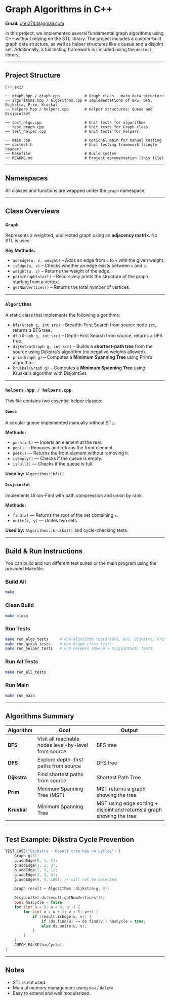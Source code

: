 # Graph Algorithms in C++   
**Email:** orel2744@gmail.com  

In this project, we implemented several fundamental graph algorithms using C++ without relying on the STL library. The project includes a custom-built graph data structure, as well as helper structures like a queue and a disjoint set. Additionally, a full testing framework is included using the `doctest` library.

---

##  Project Structure

```
C++_ex1/

── graph.hpp / graph.cpp           # Graph class - main data structure
── algorithms.hpp / algorithms.cpp # Implementations of BFS, DFS, Dijkstra, Prim, Kruskal
── helpers.hpp / helpers.cpp       # Helper structures: Queue and DisjointSet

── test_algo.cpp                   # Unit tests for algorithms
── test_graph.cpp                  # Unit tests for Graph class
── test_helper.cpp                 # Unit tests for helpers

── main.cpp                        # Optional main for manual testing
── doctest.h                       # Unit testing framework (single header)
── Makefile                        # Build system
── README.md                       # Project documentation (this file)
```

---

##  Namespaces

All classes and functions are wrapped under the `graph` namespace.

---

##  Class Overviews

### `Graph`

Represents a weighted, undirected graph using an **adjacency matrix**. No STL is used.

**Key Methods:**
- `addEdge(u, v, weight)` – Adds an edge from `u` to `v` with the given weight.
- `isEdge(u, v)` – Checks whether an edge exists between `u` and `v`.
- `weight(u, v)` – Returns the weight of the edge.
- `printGraph(start)` – Recursively prints the structure of the graph starting from a vertex.
- `getNumVertices()` – Returns the total number of vertices.

---

### `Algorithms`

A static class that implements the following algorithms:

- `bfs(Graph g, int src)` – Breadth-First Search from source node `src`, returns a BFS tree.
- `dfs(Graph g, int src)` – Depth-First Search from source, returns a DFS tree.
- `dijkstra(Graph g, int src)` – Builds a **shortest-path tree** from the source using Dijkstra's algorithm (no negative weights allowed).
- `prim(Graph g)` – Computes a **Minimum Spanning Tree** using Prim’s algorithm.
- `kruskal(Graph g)` – Computes a **Minimum Spanning Tree** using Kruskal’s algorithm with DisjointSet.

---

### `helpers.hpp / helpers.cpp`

This file contains two essential helper classes:

#### `Queue`

A circular queue implemented manually without STL.

**Methods:**
- `push(int)` — Inserts an element at the rear.
- `pop()` — Removes and returns the front element.
- `peek()` — Returns the front element without removing it.
- `isEmpty()` — Checks if the queue is empty.
- `isFull()` — Checks if the queue is full.

**Used by:** `Algorithms::bfs()`

#### `DisjointSet`

Implements Union-Find with path compression and union by rank.

**Methods:**
- `find(x)` — Returns the root of the set containing `x`.
- `unite(x, y)` — Unites two sets.

**Used by:** `Algorithms::kruskal()` and cycle-checking tests.

---

##  Build & Run Instructions

You can build and run different test suites or the main program using the provided Makefile.

### Build All

```bash
make
```

### Clean Build

```bash
make clean
```

### Run Tests

```bash
make run_algo_tests     # Run algorithm tests (BFS, DFS, Dijkstra, Prim, Kruskal)
make run_graph_tests    # Run Graph class tests
make run_helper_tests   # Run helpers (Queue + DisjointSet) tests
```

### Run All Tests

```bash
make run_all_tests
```

### Run Main

```bash
make run_main
```

---

##  Algorithms Summary

| Algorithm | Goal | Output |
|----------|------|--------|
| **BFS** | Visit all reachable nodes level-by-level from source | BFS tree |
| **DFS** | Explore depth-first paths from source | DFS tree |
| **Dijkstra** | Find shortest paths from source | Shortest Path Tree  |
| **Prim** | Minimum Spanning Tree (MST) | MST returns a graph showing the tree. |
| **Kruskal** | Minimum Spanning Tree | MST using edge sorting + disjoint and returns a graph showing the tree. |

---

##  Test Example: Dijkstra Cycle Prevention

```cpp
TEST_CASE("Dijkstra - Result tree has no cycles") {
    Graph g(5);
    g.addEdge(0, 1, 2);
    g.addEdge(1, 2, 3);
    g.addEdge(1, 3, 1);
    g.addEdge(3, 4, 4);
    g.addEdge(0, 4, 100); // will not be selected

    Graph result = Algorithms::dijkstra(g, 0);

    DisjointSet ds(result.getNumVertices());
    bool hasCycle = false;
    for (int u = 0; u < 5; u++) {
        for (int v = u + 1; v < 5; v++) {
            if (result.isEdge(u, v)) {
                if (ds.find(u) == ds.find(v)) hasCycle = true;
                else ds.unite(u, v);
            }
        }
    }
    CHECK_FALSE(hasCycle);
}
```

---

##  Notes

- STL is not used.
- Manual memory management using `new` / `delete`.
- Easy to extend and well modularized.
